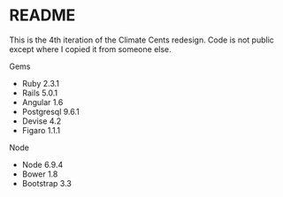 # README

This is the 4th iteration of the Climate Cents redesign. Code is not public except where I copied it from someone else.

Gems
* Ruby 2.3.1
* Rails 5.0.1
* Angular 1.6
* Postgresql 9.6.1
* Devise 4.2
* Figaro 1.1.1

Node
* Node 6.9.4
* Bower 1.8
* Bootstrap 3.3